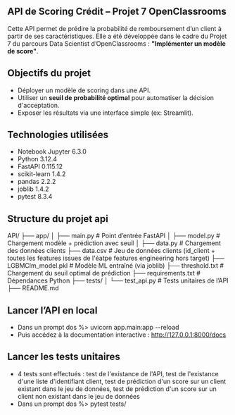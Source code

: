 ## API de Scoring Crédit – Projet 7 OpenClassrooms
Cette API permet de prédire la probabilité de remboursement d’un client à partir de ses caractéristiques. Elle a été développée dans le cadre du Projet 7 du parcours Data Scientist d’OpenClassrooms : **"Implémenter un modèle de score"**.

## Objectifs du projet
- Déployer un modèle de scoring dans une API.
- Utiliser un **seuil de probabilité optimal** pour automatiser la décision d'acceptation.
- Exposer les résultats via une interface simple (ex: Streamlit).

## Technologies utilisées
- Notebook Jupyter	6.3.0
- Python 3.12.4
- FastAPI 0.115.12
- scikit-learn 1.4.2
- pandas 2.2.2
- joblib 1.4.2
- pytest 8.3.4

## Structure du projet api
API/
├── app/
│ ├── main.py # Point d’entrée FastAPI
│ ├── model.py # Chargement modèle + prédiction avec seuil
│ ├── data.py # Chargement des données clients
├── data.csv # Jeu de données clients (id_client + toutes les features issues de l'éatpe features engineering hors target)
├── LGBMClm_model.pkl # Modèle ML entraîné (via joblib)
├── threshold.txt # Chargement du seuil optimal de prédiction
├── requirements.txt # Dépendances Python
├── tests/
│ └── test_api.py # Tests unitaires de l’API
├── README.md

## Lancer l’API en local
- Dans un prompt dos %> uvicorn app.main:app --reload
- Puis accédez à la documentation interactive : http://127.0.0.1:8000/docs

## Lancer les tests unitaires
- 4 tests sont effectués : test de l'existance de l'API, test de l'existance d'une liste d'identifiant client, test de prédiction d'un score sur un client existant dans le jeu de données, test de prédiction d'un score sur un client non existant dans le jeu de données
- Dans un prompt dos %> pytest tests/
  